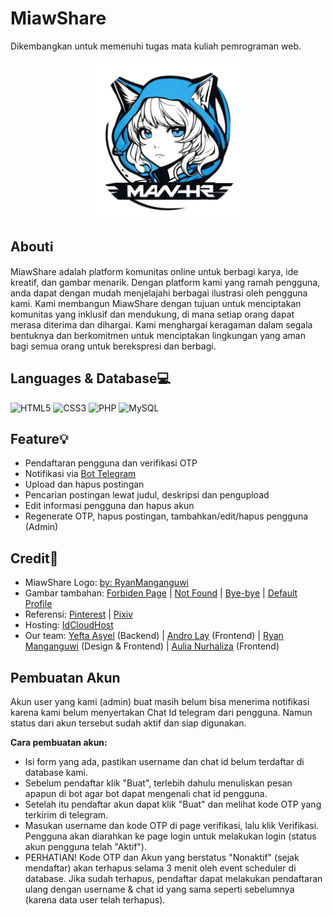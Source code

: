# MiawShare

Dikembangkan untuk memenuhi tugas mata kuliah pemrograman web.

<div align="center" style="flex: 1;">
        <img src="assets/logo/logo.png" alt="gambar" width=50%/>
</div>

## Aboutℹ️

MiawShare adalah platform komunitas online untuk berbagi karya, ide kreatif, dan gambar menarik. Dengan platform kami yang ramah pengguna, anda dapat dengan mudah menjelajahi berbagai ilustrasi oleh pengguna kami. Kami membangun MiawShare dengan tujuan untuk menciptakan komunitas yang inklusif dan mendukung, di mana setiap orang dapat merasa diterima dan dihargai. Kami menghargai keragaman dalam segala bentuknya dan berkomitmen untuk menciptakan lingkungan yang aman bagi semua orang untuk berekspresi dan berbagi.

## Languages & Database💻

![HTML5](https://img.shields.io/badge/html5-%23E34F26.svg?style=for-the-badge&logo=html5&logoColor=white)
![CSS3](https://img.shields.io/badge/css3-%231572B6.svg?style=for-the-badge&logo=css3&logoColor=white)
![PHP](https://img.shields.io/badge/php-%23777BB4.svg?style=for-the-badge&logo=php&logoColor=white)
![MySQL](https://img.shields.io/badge/mysql-4479A1.svg?style=for-the-badge&logo=mysql&logoColor=white)

## Feature💡

- Pendaftaran pengguna dan verifikasi OTP
- Notifikasi via [Bot Telegram](https://t.me/spamtestingbot)
- Upload dan hapus postingan
- Pencarian postingan lewat judul, deskripsi dan pengupload
- Edit informasi pengguna dan hapus akun
- Regenerate OTP, hapus postingan, tambahkan/edit/hapus pengguna (Admin)

## Credit📜

- MiawShare Logo: [by: RyanManganguwi](https://www.instagram.com/enokki43at)
- Gambar tambahan: [Forbiden Page](https://tenor.com/j5llAKTW5xF.gif) | [Not Found](https://tenor.com/usTAOkJQpDE.gif) | [Bye-bye](https://tenor.com/uzAzw3pnkQ7.gif) | [Default Profile](http://opening.download/view.php?pic=https://i.pinimg.com/474x/94/cb/68/94cb68baea50bb98cdab65b74e731c1c.jpg)
- Referensi: [Pinterest](https://www.pinterest.com/) | [Pixiv](https://www.pixiv.net/en/)
- Hosting: [IdCloudHost](https://my.idcloudhost.com/clientarea.php)
- Our team: [Yefta Asyel](https://github.com/yeftakun/) (Backend) | [Andro Lay](https://github.com/AndroLay/) (Frontend) | [Ryan Manganguwi](https://github.com/RyanManganguwi/) (Design & Frontend) | [Aulia Nurhaliza](https://github.com/AuliaNurhaliza/) (Frontend)

## Pembuatan Akun

Akun user yang kami (admin) buat masih belum bisa menerima notifikasi karena kami belum menyertakan Chat Id telegram dari pengguna. Namun status dari akun tersebut sudah aktif dan siap digunakan.

**Cara pembuatan akun:**

- Isi form yang ada, pastikan username dan chat id belum terdaftar di database kami.
- Sebelum pendaftar klik "Buat", terlebih dahulu menuliskan pesan apapun di bot agar bot dapat mengenali chat id pengguna.
- Setelah itu pendaftar akun dapat klik "Buat" dan melihat kode OTP yang terkirim di telegram.
- Masukan username dan kode OTP di page verifikasi, lalu klik Verifikasi. Pengguna akan diarahkan ke page login untuk melakukan login (status akun pengguna telah "Aktif").
- PERHATIAN! Kode OTP dan Akun yang berstatus "Nonaktif" (sejak mendaftar) akan terhapus selama 3 menit oleh event scheduler di database. Jika sudah terhapus, pendaftar dapat melakukan pendaftaran ulang dengan username & chat id yang sama seperti sebelumnya (karena data user telah terhapus).
